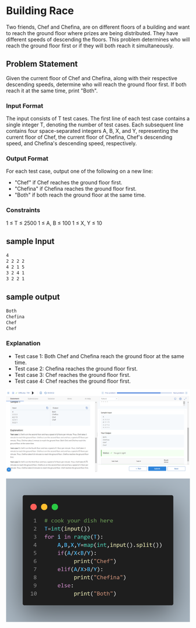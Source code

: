 # Building Race

Two friends, Chef and Chefina, are on different floors of a building and want to reach the ground floor where prizes are being distributed. They have different speeds of descending the floors. This problem determines who will reach the ground floor first or if they will both reach it simultaneously.

## Problem Statement

Given the current floor of Chef and Chefina, along with their respective descending speeds, determine who will reach the ground floor first. If both reach it at the same time, print "Both".

### Input Format

The input consists of T test cases. The first line of each test case contains a single integer T, denoting the number of test cases. Each subsequent line contains four space-separated integers A, B, X, and Y, representing the current floor of Chef, the current floor of Chefina, Chef's descending speed, and Chefina's descending speed, respectively.

### Output Format

For each test case, output one of the following on a new line:
- "Chef" if Chef reaches the ground floor first.
- "Chefina" if Chefina reaches the ground floor first.
- "Both" if both reach the ground floor at the same time.

### Constraints

1 ≤ T ≤ 2500
1 ≤ A, B ≤ 100
1 ≤ X, Y ≤ 10

## sample Input

```
4
2 2 2 2
4 2 1 5
3 2 4 1
3 2 2 1

```
## sample output 

```
Both
Chefina
Chef
Chef
```

### Explanation

- Test case 1: Both Chef and Chefina reach the ground floor at the same time.
- Test case 2: Chefina reaches the ground floor first.
- Test case 3: Chef reaches the ground floor first.
- Test case 4: Chef reaches the ground floor first.


![](Untitled.png)
![](code.png)